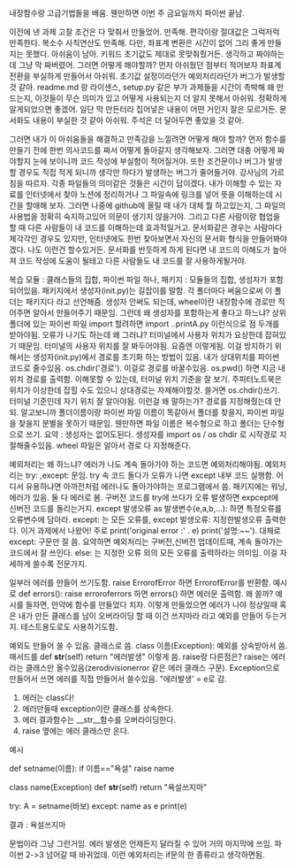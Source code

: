 내장함수랑 고급기법들을 배움. 웬만하면 이번 주 금요일까지 파이썬 끝남. 

이전에 낸 과제 고찰
조건은 다 맞춰서 만들었어. 만족해. 편각이랑 절대값은 그럭저럭 만족한다. 복소수 사칙연산도 만족해. 다만, 좌표계 변환은 시간이 없어 그리 좋게 만들지는 못했다. 아쉬움이 남아. 키워드 초기값도 제대로 못맞춰줬거든. 생각하고 짜야하는데 그냥 막 짜버렸어.
그러면 어떻게 해야할까? 먼저 아쉬웠던 점부터 적어보자
좌표계 전환을 부실하게 만들어서 아쉬워. 초기값 설정이라던가 예외처리라던가 버그가 발생할 것 같아.
readme.md 랑 라이센스, setup.py 같은 부가 과제들을 시간이 촉박해 왜 만드는지, 이것들이 무슨 의미가 있고 어떻게 사용되는지 더 알지 못해서 아쉬워. 정확하게 알게되었으면 좋겠어. 일단 막 만든터라 집어넣은 내용이 어떤 거인지 잘은 모르거든.
문서화도 내용이 부실한 것 같아 아쉬워. 주석은 더 달아두면 좋았을 것 같아.

그러면 내가 이 아쉬움들을 해결하고 만족감을 느낄려면 어떻게 해야 할까?
먼저 함수를 만들기 전에 한번 의사코드를 짜서 어떻게 돌아갈지 생각해보자. 그러면 대충 어떻게 짜야할지 눈에 보이니까 코드 작성에 부실함이 적어질거야. 또한 조건문이나 버그가 발생할 경우도 직접 적게 되니까 생각만 하다가 발생하는 버그가 줄어들거야. 강사님의 가르침을 따르자.
각종 파일들의 의미같은 것들은 시간이 답이겠다. 내가 이해할 수 있는 자료를 인터넷에서 찾아 노션에 정리하거나 그 파일속에 링크를 넣어 뜻을 이해하는데 시간을 할애해 보자. 그러면 나중에 github에 올릴 때 내가 대체 뭘 하고있는지, 그 파일의 사용법을 정확히 숙지하고있어 의문이 생기지 않을거야. 그리고 다른 사람이랑 협업을 할 때 다른 사람들이 내 코드를 이해하는데 효과적일거고.
문서화같은 경우는 사람마다 제각각인 경우도 있지만, 인터넷에도 한번 찾아보면서 자신의 문서화 형식을 만들어봐야겠다. 나도 이런건 할수있거든. 문서화를 반듯하게 하게 된다면 내 코드의 이해도가 높아져 코드 작성에 도움이 될테고 다른 사람들도 내 코드를 잘 사용하게될거야. 

복습
모듈 : 클래스들의 집합, 파이썬 파일 하나, 
패키지 : 모듈들의 집합, 생성자가 포함되어있음. 패키지에서 생성자(init.py)는 길잡이를 말함. 각 폴더마다 써움으로써 이 폴더는 패키지다 라고 선언해줌. 생성자 안써도 되는데, wheel이란 내장함수에 경로만 적어주면 알아서 만들어주기 때문임. 그런데 왜 생성자를 포함하는게 좋다고 하느냐? 상위폴더에 있는 파이썬 파일 import 할려하면 import ..printA.py 이런식으로 점 두개를 받아야됨. 오류가 나기도 하는데 왜 그러냐? 터미널에서 사용자 위치가 요상한데 잡혀있기 때문임. 터미널의 사용자 위치를 잘 봐두어야됨. 요즘엔 이렇게됨. 이걸 방지하기 위해서는 생성자(init.py)에서 경로를 초기화 하는 방법이 있음. 내가 상대위치를 파이썬 코드로 줄수있음. os.chdir('경로'). 이걸로 경로를 바꿀수있음. os.pwd() 하면 지금 내 위치 경로를 출력함. 이해못할 수 있는데, 터미널 위치 기준을 잘 보기. 주피터노트북은 위치가 이상한데 잡힐 수도 있으니 상대경로는 자제해야할것. 쓸거면 os.chdir()쓰기. 터미널 기준인데 자기 위치 잘 알아야됨. 이런걸 왜 말하는가? 경로를 지정해줬는데 안되. 알고보니까 폴더이름이랑 파이썬 파일 이름이 똑같아서 폴더를 찾을지, 파이썬 파일을 찾을지 분별을 못하기 때문임. 웬만하면 파일 이름은 복수형으로 하고 폴더는 단수형으로 쓰기. 
요약 : 생성자는 없어도된다. 생성자를 import os / os chdir 로 시작경로 지절해줄수있음. wheel 파일은 알아서 경로 다 지정해준다.

예외처리는 왜 하느냐? 에러가 나도 계속 돌아가야 하는 코드면 예외처리해야됨.
예외처리는 try: ,except: 문임. try 속 코드 돌다가 오류가 나면 except 내부 코드 실행함. 어디서 유용하냐면 아까전처럼 에러나도 돌아가야하는 프로그램에서 씀. 패키지에는 워닝, 에러가 있음. 둘 다 에러로 봄. 구버전 코드를 try에 쓰다가 오류 발생하면 expcept에 신버전 코드를 돌리는거지. except 발생오류 as 발생변수(e,a,b,...): 하면 특정오류를 오류변수에 담아라. except: 는 모든 오류를, except 발생오류: 지정한발생오류 출력한다. 이거 과제에서 나왔어! 주로 print('original error :' . e) print('설명:~~'). 대체로 except: 구문만 잘 씀. 
요약하면 예외처리는 구버전,신버전 업데이트때, 계속 돌아가는 코드에서 잘 쓰인다. else: 는 지정한 오류 외의 모든 오류를 출력하라는 의미임. 이걸 자세하게 쓸수록 전문가지.  

일부러 에러를 만들어 쓰기도함. raise ErrorofError 하면 ErrorofError를 반환함. 예시로 def errors(): raise erroroferrors 하면 errors() 하면 에러문 출력함. 왜 쓸까? 예시를 들자면, 만약에 함수를 만들었다 치자. 이렇게 만들었으면 에러가 나야 정상일때 혹은 내가 만든 클래스를 남이 오버라이딩 할 때 이건 쓰지마라 라고 예외를 만들어 두는거지. 테스트용도로도 사용하기도함. 

예외도 만들어 쓸 수 있음. 클래스로 씀. class 이름(Exception): 예외를 상속받아서 씀. 매서드를 def __str__(self) return "에러발생" 이렇게 씀. raise랑 다른점은? raise는 에러라는 클래스만 올수있음(zerodivisionerror 같은 에러 클래스 구문). Exception으로 만들어서 쓰면 에러를 직접 만들어서 쓸수있음. "에러발생' = e로 감. 

1. 에러는 class다!
2. 에러만들때 exception이란 클래스를 상속한다.
3. 에러 결과함수는 __str__함수를 오버라이딩한다.
4. raise 옆에는 에러 클래스만 온다.

예시

def setname(이름):
    if 이름=="욕설"
        raise name

class name(Exception)
    def __str__(self)
        return "욕설쓰지마"

try:
    A = setname(바보)
except:
    name as e
        print(e)

결과 : 욕설쓰지마

문법이라 그냥 그런거임. 에러 발생은 언제든지 달라질 수 있어 거의 마지막에 쓰임. 파이썬 2->3 넘어갈 때 바귀었데. 
이런 예외처리는 if문의 한 종류라고 생각하면됨.